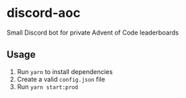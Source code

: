 # discord-aoc

Small Discord bot for private Advent of Code leaderboards

## Usage

1. Run `yarn` to install dependencies
2. Create a valid `config.json` file
3. Run `yarn start:prod`
